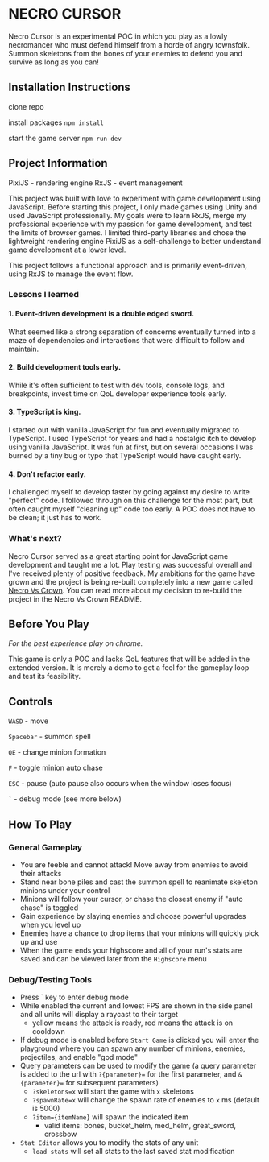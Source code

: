 # NECRO CURSOR

Necro Cursor is an experimental POC in which you play as a lowly necromancer who must defend himself from a horde of angry townsfolk. Summon skeletons from the bones of your enemies to defend you and survive as long as you can! 

## Installation Instructions
clone repo

install packages
`npm install`

start the game server
`npm run dev`

## Project Information

PixiJS - rendering engine
RxJS - event management

This project was built with love to experiment with game development using JavaScript. Before starting this project, I only made games using Unity and used JavaScript professionally. My goals were to learn RxJS, merge my professional experience with my passion for game development, and test the limits of browser games. I limited third-party libraries and chose the lightweight rendering engine PixiJS as a self-challenge to better understand game development at a lower level.

This project follows a functional approach and is primarily event-driven, using RxJS to manage the event flow.

### Lessons I learned

#### 1. Event-driven development is a double edged sword.

  What seemed like a strong separation of concerns eventually turned into a maze of dependencies and interactions that were difficult to follow and maintain.

#### 2. Build development tools early. 

While it's often sufficient to test with dev tools, console logs, and breakpoints, invest time on QoL developer experience tools early. 

#### 3. TypeScript is king. 

I started out with vanilla JavaScript for fun and eventually migrated to TypeScript. I used TypeScript for years and had a nostalgic itch to develop using vanilla JavaScript. It was fun at first, but on several occasions I was burned by a tiny bug or typo that TypeScript would have caught early.

#### 4. Don't refactor early.

I challenged myself to develop faster by going against my desire to write "perfect" code. I followed through on this challenge for the most part, but often caught myself "cleaning up" code too early. A POC does not have to be clean; it just has to work.

### What's next?

Necro Cursor served as a great starting point for JavaScript game development and taught me a lot. Play testing was successful overall and I've received plenty of positive feedback. My ambitions for the game have grown and the project is being re-built completely into a new game called [Necro Vs Crown](https://github.com/WestonVincze/necro-vs-crown). You can read more about my decision to re-build the project in the Necro Vs Crown README.

## Before You Play

*_For the best experience play on chrome._*

This game is only a POC and lacks QoL features that will be added in the extended version. It is merely a demo to get a feel for the gameplay loop and test its feasibility.

## Controls

`WASD` - move

`Spacebar` - summon spell

`QE` - change minion formation

`F` - toggle minion auto chase

`ESC` - pause (auto pause also occurs when the window loses focus)

`` ` `` - debug mode (see more below)

## How To Play

### General Gameplay

- You are feeble and cannot attack! Move away from enemies to avoid their attacks
- Stand near bone piles and cast the summon spell to reanimate skeleton minions under your control 
- Minions will follow your cursor, or chase the closest enemy if "auto chase" is toggled
- Gain experience by slaying enemies and choose powerful upgrades when you level up
- Enemies have a chance to drop items that your minions will quickly pick up and use
- When the game ends your highscore and all of your run's stats are saved and can be viewed later from the `Highscore` menu

### Debug/Testing Tools

- Press \` key to enter debug mode
- While enabled the current and lowest FPS are shown in the side panel and all units will display a raycast to their target
  - yellow means the attack is ready, red means the attack is on cooldown
- If debug mode is enabled before `Start Game` is clicked you will enter the playground where you can spawn any number of minions, enemies, projectiles, and enable "god mode"
- Query parameters can be used to modify the game (a query parameter is added to the url with `?{parameter}=` for the first parameter, and `&{parameter}=` for subsequent parameters)
  - `?skeletons=x` will start the game with `x` skeletons
  - `?spawnRate=x` will change the spawn rate of enemies to `x` ms (default is 5000)
  - `?item={itemName}` will spawn the indicated item
    - valid items: bones, bucket_helm, med_helm, great_sword, crossbow
- `Stat Editor` allows you to modify the stats of any unit
  - `load stats` will set all stats to the last saved stat modification
